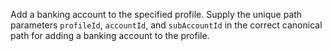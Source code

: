 Add a banking account to the specified profile. Supply the unique path parameters `profileId`, `accountId`, and `subAccountId` in the correct canonical path for adding a banking account to the profile.